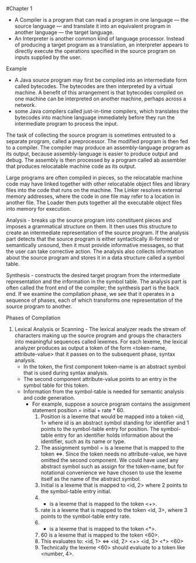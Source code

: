 #Chapter 1

* A Compiler is a program that can read a program in one language — the source language — and translate it into an equivalent program in another language — the target language. 
* An Interpreter is another common kind of language processor. Instead of producing a target program as a translation, an interpreter appears to directly execute the operations specified in the source program on inputs supplied by the user.

Example
* A Java source program may first be compiled into an intermediate form called bytecodes. The bytecodes are then interpreted by a virtual machine. A benefit of this arrangement is that bytecodes compiled on one machine can be interpreted on another machine, perhaps across a network.
* some Java compilers called just-in-time compilers, which translates the bytecodes into machine language immediately before they run the intermediate program to process the input.

The task of collecting the source program is sometimes entrusted to a separate program, called a preprocessor. The modified program is then fed to a compiler. The compiler may produce an assembly-language program as its output, because assembly-language is easier to produce output and debug. The assembly is then processed by  a program called ab assembler that produces relocatable machine code as its output.

Large programs are often compiled in pieces, so the relocatable machine code may have linked together with other relocatable object files and library files into the code that runs on the machine. The Linker resolves external memory addresses, where the code in one file may refer to a location in another file. The Loader then puts together all the executable object files into memory for execution.


Analysis - breaks up the source program into constituent pieces and imposes a grammatical structure on them. It then uses this structure to create an intermediate representation of the source program. If the analysis part detects that the source program is either syntactically ill-formed or semantically unsound, then it must provide informative messages, so that the user can take corrective action. The analysis also collects information about the source program and stores it in a data structure called a symbol table. 

Synthesis - constructs the desired target program from the intermediate representation and the information in the symbol table. The analysis part is often called the front end of the compiler; the synthesis part is the back end. If we examine the compilation phase, we see that it operates in a sequence of phases, each of which transforms one representation of the source program to another. 

Phases of Compilation
1. Lexical Analysis or Scanning - The lexical analyzer reads the stream of characters making up the source program and groups the characters into meaningful sequences called lexemes. For each lexeme, the lexical analyzer produces as output a token of the form <token-name, attribute-value> that it passes on to the subsequent phase, syntax analysis.
    * In the token, the first component token-name is an abstract symbol that is used during syntax analysis. 
    * The second component attribute-value points to an entry in the symbol table for this token. 
    * Information from the symbol-table is needed for semantic analysis and code generation.
        * For example, suppose a source program contains the assignment statement position = initial + rate * 60.
            1. Position is a lexeme that would be mapped into a token <id, 1> where id is an abstract symbol standing for identifier and 1 points to the symbol-table entry for position. The symbol-table entry for an identifier holds information about the identifier, such as its name or type.
            2. The assignment symbol = is a lexeme that is mapped to the token <=>. Since the token needs no attribute-value, we have omitted the second component. We could have used any abstract symbol such as assign for the token-name, but for notational convenience we have chosen to use the lexeme itself as the name of the abstract symbol.
            3. Initial is a lexeme that is mapped to <id, 2> where 2 points to the symbol-table entry initial.
            4. + is a lexeme that is mapped to the token <+>.
            5. rate is a lexeme that is mapped to the token <id, 3>, where 3 points to the symbol-table entry rate.
            6. * is a lexeme that is mapped to the token <*>.
            7. 60 is a lexeme that is mapped to the token <60>.
            8. This evaluates to: <id, 1> <=> <id, 2> <+> <id, 3> <*> <60>
            9. Technically the lexeme <60> should evaluate to a token like <number, 4>.